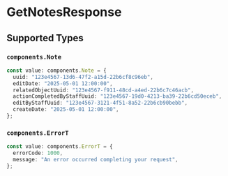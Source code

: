 # GetNotesResponse


## Supported Types

### `components.Note`

```typescript
const value: components.Note = {
  uuid: "123e4567-13d6-47f2-a15d-22b6cf8c96eb",
  editDate: "2025-05-01 12:00:00",
  relatedObjectUuid: "123e4567-f911-48cd-a4ed-22b6c7c46acb",
  actionCompletedByStaffUuid: "123e4567-19d0-4213-ba39-22b6cd50eceb",
  editByStaffUuid: "123e4567-3121-4f51-8a52-22b6cb90bebb",
  createDate: "2025-05-01 12:00:00",
};
```

### `components.ErrorT`

```typescript
const value: components.ErrorT = {
  errorCode: 1000,
  message: "An error occurred completing your request",
};
```

